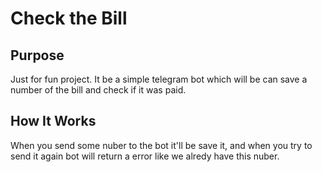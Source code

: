 # Check the Bill 

## Purpose

Just for fun project.
It be a simple telegram bot which will be can save a number of the bill and check if it was paid.

## How It Works

When you send some nuber to the bot it'll be save it, and when you try to send it again bot will return a error like we alredy have this nuber.
